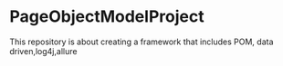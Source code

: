# PageObjectModelProject
This repository is about creating a framework that includes POM, data driven,log4j,allure
